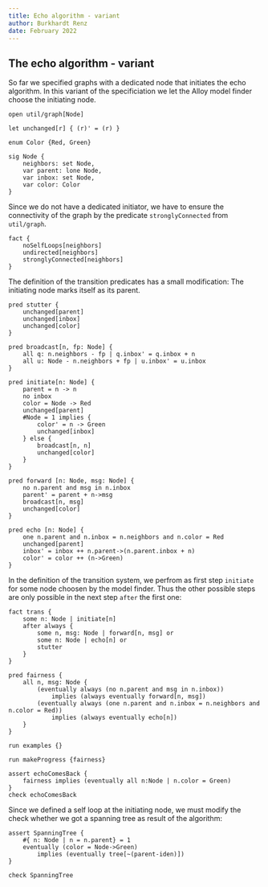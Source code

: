 ```yaml
---
title: Echo algorithm - variant
author: Burkhardt Renz
date: February 2022
---
```

## The echo algorithm - variant

So far we specified graphs with a dedicated node that initiates
the echo algorithm. In this variant of the specificiation we let the
Alloy model finder choose the initiating node.

```alloy
open util/graph[Node]

let unchanged[r] { (r)' = (r) } 

enum Color {Red, Green}

sig Node {
    neighbors: set Node,
    var parent: lone Node,
    var inbox: set Node,
    var color: Color
}	
```

Since we do not have a dedicated initiator, we have to ensure the
connectivity of the graph by the predicate `stronglyConnected` from
`util/graph`.

```alloy
fact {
    noSelfLoops[neighbors]
    undirected[neighbors]
    stronglyConnected[neighbors]
}
```

The definition of the transition predicates has a small modification:
The initiating node marks itself as its parent.

```alloy
pred stutter {
    unchanged[parent]
    unchanged[inbox]
    unchanged[color]
}

pred broadcast[n, fp: Node] {
    all q: n.neighbors - fp | q.inbox' = q.inbox + n
    all u: Node - n.neighbors + fp | u.inbox' = u.inbox	
}

pred initiate[n: Node] {
    parent = n -> n
    no inbox
    color = Node -> Red
    unchanged[parent]
    #Node = 1 implies {
        color' = n -> Green 
        unchanged[inbox]
    } else {
        broadcast[n, n]
        unchanged[color]
    }
}

pred forward [n: Node, msg: Node] {
    no n.parent and msg in n.inbox
    parent' = parent + n->msg
    broadcast[n, msg]
    unchanged[color]
}

pred echo [n: Node] {
    one n.parent and n.inbox = n.neighbors and n.color = Red
    unchanged[parent]
    inbox' = inbox ++ n.parent->(n.parent.inbox + n)
    color' = color ++ (n->Green)
}
```

In the definition of the transition system, we perfrom as first step
`initiate` for some node choosen by the model finder. Thus the other
possible steps are only possible in the next step `after` the first
one:

```alloy
fact trans {
    some n: Node | initiate[n]
    after always { 
        some n, msg: Node | forward[n, msg] or
        some n: Node | echo[n] or
        stutter 
    }
}

pred fairness {
    all n, msg: Node {
        (eventually always (no n.parent and msg in n.inbox))
            implies (always eventually forward[n, msg])
        (eventually always (one n.parent and n.inbox = n.neighbors and n.color = Red))
            implies (always eventually echo[n])
    }
}
								
run examples {}

run makeProgress {fairness} 

assert echoComesBack {
    fairness implies (eventually all n:Node | n.color = Green)
}
check echoComesBack
```

Since we defined a self loop at  the initiating node, we must modify
the check whether we got a spanning tree as result of the algorithm:
```alloy
assert SpanningTree {
    #{ n: Node | n = n.parent} = 1
    eventually (color = Node->Green)
        implies (eventually tree[~(parent-iden)])
}

check SpanningTree
```
